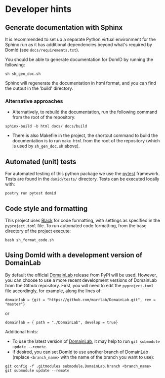 # Developer hints

## Generate documentation with Sphinx

It is recommended to set up a separate Python virtual environment for the Sphinx run as it has additional dependencies beyond what's required by DomId (see `docs/requirements.txt`).

You should be able to generate documentation for DomID by running the following:

```
sh sh_gen_doc.sh
```

Sphinx will regenerate the documentation in html format, and you can find the output in the 'build' directory.

### Alternative approaches

- Alternatively, to rebuild the documentation, run the following command from the root of the repository:

```
sphinx-build -b html docs/ docs/build
```

- There is also Makefile in the project, the shortcut command to build the documentation is to run `make html` from the root of the repository (which is used by `sh_gen_doc.sh` above).

## Automated (unit) tests

For automated testing of this python package we use the [pytest](https://docs.pytest.org/en/latest/getting-started.html#getstarted) framework.
Tests are found in the `domid/tests/` directory.
Tests can be executed locally with:

```
poetry run pytest domid
```

## Code style and formatting

This project uses [Black](https://black.readthedocs.io/en/stable/) for code formatting, with settings as specified in the `pyproject.toml` file. To run automated code formatting, from the base directory of the project execute:

```
bash sh_format_code.sh
```

## Using DomId with a development version of DomainLab

By default the official [DomainLab](https://github.com/marrlab/DomainLab) release from PyPI will be used. However, you can choose to use a more recent development versions of DomainLab from the Github repository. First, you will need to edit the `pyproject.toml` file accordingly, for example, along the lines of:

```
domainlab = {git = "https://github.com/marrlab/DomainLab.git", rev = "master"}
```

or

```
domainlab = { path = "./DomainLab", develop = true}
```

Additional hints:
- To use the latest version of [DomainLab](https://github.com/marrlab/DomainLab), it may help to run `git submodule update --remote`.
- If desired, you can set DomId to use another branch of DomainLab (replace `<branch_name>` with the name of the branch you want to use):

```
git config -f .gitmodules submodule.DomainLab.branch <branch_name>
git submodule update --remote
```

